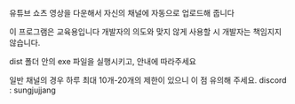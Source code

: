 유튜브 쇼츠 영상을 다운해서 자신의 채널에 자동으로 업로드해 줍니다

이 프로그램은 교육용입니다
개발자의 의도와 맞지 않게 사용할 시 개발자는 책임지지 않습니다.

dist 폴더 안의 exe 파일을 실행시키고, 안내에 따라주세요

일반 채널의 경우 하루 최대 10개-20개의 제한이 있으니 이 점 유의해 주세요.
discord : sungjujjang